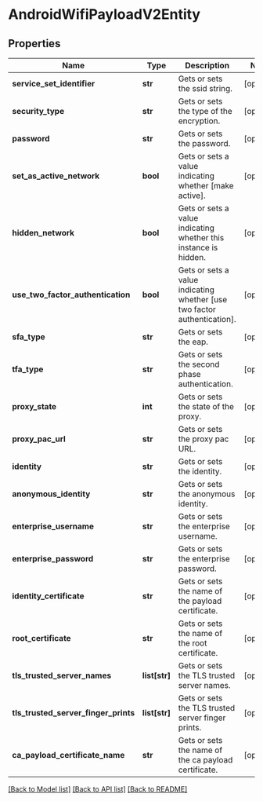 # AndroidWifiPayloadV2Entity

## Properties
Name | Type | Description | Notes
------------ | ------------- | ------------- | -------------
**service_set_identifier** | **str** | Gets or sets the ssid string. | [optional] 
**security_type** | **str** | Gets or sets the type of the encryption. | [optional] 
**password** | **str** | Gets or sets the password. | [optional] 
**set_as_active_network** | **bool** | Gets or sets a value indicating whether [make active]. | [optional] 
**hidden_network** | **bool** | Gets or sets a value indicating whether this instance is hidden. | [optional] 
**use_two_factor_authentication** | **bool** | Gets or sets a value indicating whether [use two factor authentication]. | [optional] 
**sfa_type** | **str** | Gets or sets the eap. | [optional] 
**tfa_type** | **str** | Gets or sets the second phase authentication. | [optional] 
**proxy_state** | **int** | Gets or sets the state of the proxy. | [optional] 
**proxy_pac_url** | **str** | Gets or sets the proxy pac URL. | [optional] 
**identity** | **str** | Gets or sets the identity. | [optional] 
**anonymous_identity** | **str** | Gets or sets the anonymous identity. | [optional] 
**enterprise_username** | **str** | Gets or sets the enterprise username. | [optional] 
**enterprise_password** | **str** | Gets or sets the enterprise password. | [optional] 
**identity_certificate** | **str** | Gets or sets the name of the payload certificate. | [optional] 
**root_certificate** | **str** | Gets or sets the name of the root certificate. | [optional] 
**tls_trusted_server_names** | **list[str]** | Gets or sets the TLS trusted server names. | [optional] 
**tls_trusted_server_finger_prints** | **list[str]** | Gets or sets the TLS trusted server finger prints. | [optional] 
**ca_payload_certificate_name** | **str** | Gets or sets the name of the ca payload certificate. | [optional] 

[[Back to Model list]](../README.md#documentation-for-models) [[Back to API list]](../README.md#documentation-for-api-endpoints) [[Back to README]](../README.md)


